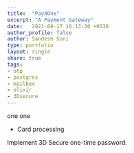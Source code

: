 ```yaml
---
title:  "Pay4One"
excerpt: "A Payment Gateway"
date:   2021-08-17 10:13:30 +0530
author_profile: false
author: Sandesh Soni
type: portfolio
layout: single
share: true
tags:
- otp
- postgres
- mailbox
- elixir
- 3Dsecure
---
```



one one
- Card processing

Implement 3D Secure one-time password.